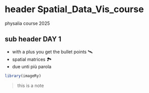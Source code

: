 # header Spatial_Data_Vis_course
physalia course 2025


## sub header DAY 1
+ with a plus you get the bullet points 🛰️
+ spatial matrices 🏞️
+ due unti più parola

```r
library(imageRy)
```

> this is a note

